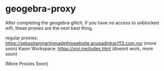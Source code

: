 # geogebra-proxy
After completing the geogebra glitch, if you have no access to unblocked wifi, these proxies are the next best thing.


regular proxies: https://sebastianmartinmadethiswebsite.anupadhikari113.com.np/ (more soon)
Kasm Workspace: https://xivi.me/index.html (doesnt work, more soon)

(More Proxies Soon)
